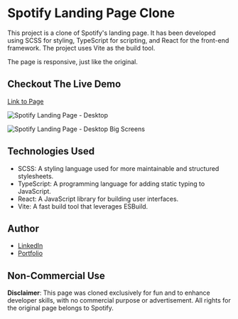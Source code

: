 # Spotify Landing Page Clone

This project is a clone of Spotify's landing page. It has been developed using SCSS for styling, TypeScript for scripting, and React for the front-end framework. The project uses Vite as the build tool.

The page is responsive, just like the original.

## Checkout The Live Demo

[Link to Page](https://spotify-clone-by-peach.netlify.app/)

![Spotify Landing Page - Desktop]()

![Spotify Landing Page - Desktop Big Screens]()

## Technologies Used

- SCSS: A styling language used for more maintainable and structured stylesheets.
- TypeScript: A programming language for adding static typing to JavaScript.
- React: A JavaScript library for building user interfaces.
- Vite: A fast build tool that leverages ESBuild.

## Author

- [LinkedIn](https://www.linkedin.com/in/tamta-lomidze-b336b9266/)
- [Portfolio](https://peachportfolio.com/)

## Non-Commercial Use

**Disclaimer**: This page was cloned exclusively for fun and to enhance developer skills, with no commercial purpose or advertisement. All rights for the original page belongs to Spotify.
